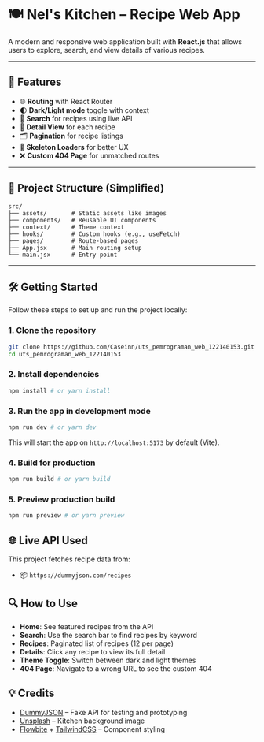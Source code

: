 # 🍽️ Nel's Kitchen – Recipe Web App

A modern and responsive web application built with **React.js** that allows users to explore, search, and view details of various recipes.

---

## 🚀 Features

- 🌐 **Routing** with React Router
- 🌓 **Dark/Light mode** toggle with context
- 🔎 **Search** for recipes using live API
- 🧾 **Detail View** for each recipe
- 🗂️ **Pagination** for recipe listings
- 🧪 **Skeleton Loaders** for better UX
- ❌ **Custom 404 Page** for unmatched routes

---

## 📁 Project Structure (Simplified)

```
src/
├── assets/       # Static assets like images
├── components/   # Reusable UI components
├── context/      # Theme context
├── hooks/        # Custom hooks (e.g., useFetch)
├── pages/        # Route-based pages
├── App.jsx       # Main routing setup
└── main.jsx      # Entry point
```

---

## 🛠️ Getting Started

Follow these steps to set up and run the project locally:

### 1. Clone the repository

```bash
git clone https://github.com/Caseinn/uts_pemrograman_web_122140153.git
cd uts_pemrograman_web_122140153
```

### 2. Install dependencies

```bash
npm install # or yarn install
```

### 3. Run the app in development mode

```bash
npm run dev # or yarn dev
```

This will start the app on `http://localhost:5173` by default (Vite).

### 4. Build for production

```bash
npm run build # or yarn build
```

### 5. Preview production build

```bash
npm run preview # or yarn preview
```

## 🌐 Live API Used

This project fetches recipe data from:
- 📦 `https://dummyjson.com/recipes`

## 🔍 How to Use

* **Home**: See featured recipes from the API
* **Search**: Use the search bar to find recipes by keyword
* **Recipes**: Paginated list of recipes (12 per page)
* **Details**: Click any recipe to view its full detail
* **Theme Toggle**: Switch between dark and light themes
* **404 Page**: Navigate to a wrong URL to see the custom 404

## 💡 Credits

* [DummyJSON](https://dummyjson.com/) – Fake API for testing and prototyping
* [Unsplash](https://unsplash.com/) – Kitchen background image
* [Flowbite](https://flowbite.com/) + [TailwindCSS](https://tailwindcss.com/) – Component styling
